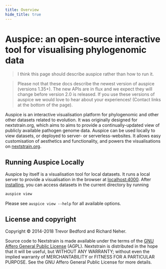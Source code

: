 ```yaml
---
title: Overview
hide_title: true
---
```


# Auspice: an open-source interactive tool for visualising phylogenomic data

> I think this page should describe auspice rather than how to run it.

> Please not that these docs describe the newest version of auspice (versions 1.35+).
The new APIs are in flux and we expect they will change before version 2.0 is released.
If you use these versions of auspice we would love to hear about your experiences! (Contact links at the bottom of the page).

Auspice is an interactive visualisation platform for phylogenomic and other other datasets related to evolution.
It was originally designed for nextstrain.org, which aims to aims to provide a continually-updated view of publicly available pathogen genome data.
Auspice can be used locally to view datasets, or deployed to server- or serverless-websites.
It allows easy customisation of aesthetics and functionality, and powers the visualisations on [nextstrain.org](https://nextstrain.org).



## Running Auspice Locally

Auspice by itself is a visualisation tool for local datasets.
It runs a local server to provide a  visualisation in the browser at [localhost:4000](http://localhost:4000).
After [installing](introduction/install.md), you can access datasets in the current directory by running
```bash
auspice view
```
Please see `auspice view --help` for all available options.


## License and copyright
Copyright © 2014-2018 Trevor Bedford and Richard Neher.

Source code to Nextstrain is made available under the terms of the [GNU Affero General Public License](LICENSE.txt) (AGPL). Nextstrain is distributed in the hope that it will be useful, but WITHOUT ANY WARRANTY; without even the implied warranty of MERCHANTABILITY or FITNESS FOR A PARTICULAR PURPOSE.  See the GNU Affero General Public License for more details.
